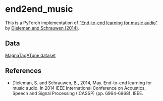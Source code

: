 # end2end_music
This is a PyTorch implementation of ["End-to-end learning for music audio"](https://ieeexplore.ieee.org/abstract/document/6854950) by [Dieleman and Schrauwen (2014)](#References).


## Data
[MagnaTagATune dataset](http://mirg.city.ac.uk/codeapps/the-magnatagatune-dataset)

## References
- Dieleman, S. and Schrauwen, B., 2014, May. End-to-end learning for music audio. In 2014 IEEE International Conference on Acoustics, Speech and Signal Processing (ICASSP) (pp. 6964-6968). IEEE.
